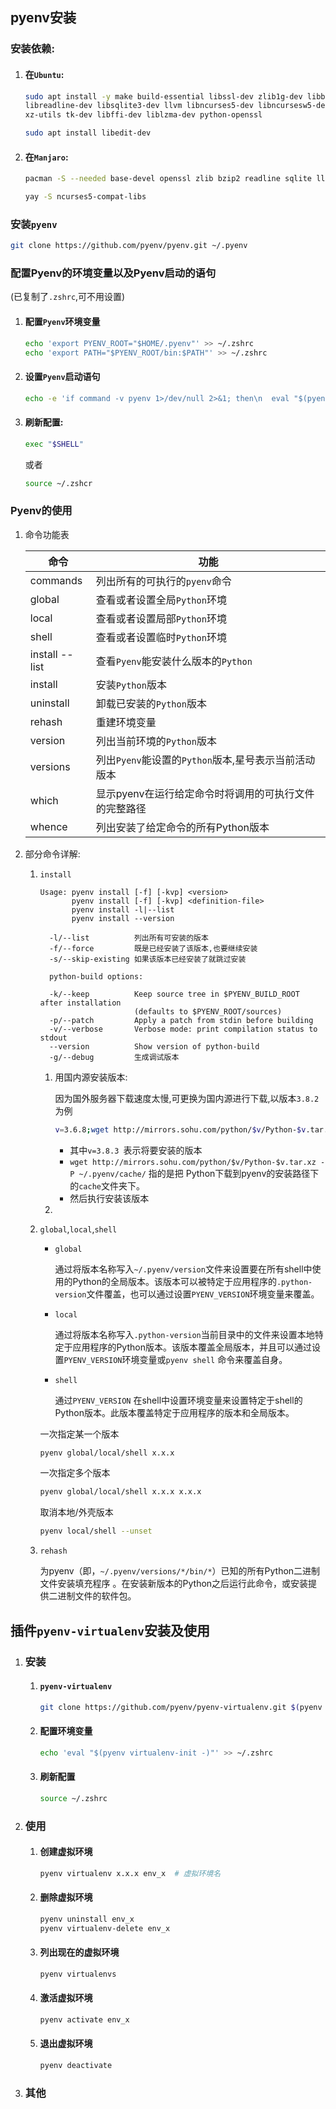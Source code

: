 ## pyenv安装

### 安装依赖:

1. #### 在`Ubuntu`:

   ```bash
   sudo apt install -y make build-essential libssl-dev zlib1g-dev libbz2-dev \
   libreadline-dev libsqlite3-dev llvm libncurses5-dev libncursesw5-dev \
   xz-utils tk-dev libffi-dev liblzma-dev python-openssl
   
   sudo apt install libedit-dev
   ```

2. #### 在`Manjaro`:

   ```bash
   pacman -S --needed base-devel openssl zlib bzip2 readline sqlite llvm ncurses xz tk libffi python-pyopenssl 
   
   yay -S ncurses5-compat-libs
   ```
   


### 安装`pyenv`

```bash
git clone https://github.com/pyenv/pyenv.git ~/.pyenv
```

### 配置Pyenv的环境变量以及Pyenv启动的语句

(已复制了`.zshrc`,可不用设置)

1. #### 配置`Pyenv`环境变量

   ```bash
   echo 'export PYENV_ROOT="$HOME/.pyenv"' >> ~/.zshrc
   echo 'export PATH="$PYENV_ROOT/bin:$PATH"' >> ~/.zshrc
   ```

   

2. #### 设置`Pyenv`启动语句

   ```bash
   echo -e 'if command -v pyenv 1>/dev/null 2>&1; then\n  eval "$(pyenv init -)"\nfi' >> ~/.zshrc
   ```

   

3. #### 刷新配置:

   ```bash
   exec "$SHELL"
   ```

   或者

   ```bash
   source ~/.zshcr
   ```


### Pyenv的使用

1. 命令功能表

   | 命令           | 功能                                                  |
   | -------------- | ----------------------------------------------------- |
   | commands       | 列出所有的可执行的`pyenv`命令                         |
   | global         | 查看或者设置全局`Python`环境                          |
   | local          | 查看或者设置局部`Python`环境                          |
   | shell          | 查看或者设置临时`Python`环境                          |
   | install --list | 查看`Pyenv`能安装什么版本的`Python`                   |
   | install        | 安装`Python`版本                                      |
   | uninstall      | 卸载已安装的`Python`版本                              |
   | rehash         | 重建环境变量                                          |
   | version        | 列出当前环境的`Python`版本                            |
   | versions       | 列出`Pyenv`能设置的`Python`版本,星号表示当前活动版本  |
   | which          | 显示pyenv在运行给定命令时将调用的可执行文件的完整路径 |
   | whence         | 列出安装了给定命令的所有Python版本                    |
   
2. 部分命令详解:

   1. `install`

      ```
      Usage: pyenv install [-f] [-kvp] <version>
             pyenv install [-f] [-kvp] <definition-file>
             pyenv install -l|--list
             pyenv install --version
      
        -l/--list          列出所有可安装的版本
        -f/--force         既是已经安装了该版本,也要继续安装
        -s/--skip-existing 如果该版本已经安装了就跳过安装
      
        python-build options:
      
        -k/--keep          Keep source tree in $PYENV_BUILD_ROOT after installation
                           (defaults to $PYENV_ROOT/sources)
        -p/--patch         Apply a patch from stdin before building
        -v/--verbose       Verbose mode: print compilation status to stdout
        --version          Show version of python-build
        -g/--debug         生成调试版本
      ```

      1. 用国内源安装版本:

         因为国外服务器下载速度太慢,可更换为国内源进行下载,以版本`3.8.2`为例

         ```bash
         v=3.6.8;wget http://mirrors.sohu.com/python/$v/Python-$v.tar.xz -P ~/.pyenv/cache/;pyenv install $v
         ```

         + 其中`v=3.8.3 `表示将要安装的版本
         + `wget http://mirrors.sohu.com/python/$v/Python-$v.tar.xz -P ~/.pyenv/cache/` 指的是把 Python下载到pyenv的安装路径下的`cache`文件夹下。
         + 然后执行安装该版本

      2. 

      

   2. `global`,`local`,`shell` 

      + `global`

        通过将版本名称写入`~/.pyenv/version`文件来设置要在所有shell中使用的Python的全局版本。该版本可以被特定于应用程序的`.python-version`文件覆盖，也可以通过设置`PYENV_VERSION`环境变量来覆盖。

      + `local`

        通过将版本名称写入`.python-version`当前目录中的文件来设置本地特定于应用程序的Python版本。该版本覆盖全局版本，并且可以通过设置`PYENV_VERSION`环境变量或`pyenv shell` 命令来覆盖自身。

      + `shell`

        通过`PYENV_VERSION` 在shell中设置环境变量来设置特定于shell的Python版本。此版本覆盖特定于应用程序的版本和全局版本。

      一次指定某一个版本

      ```bash
      pyenv global/local/shell x.x.x
      ```

      一次指定多个版本

      ```bash
      pyenv global/local/shell x.x.x x.x.x
      ```

      取消本地/外壳版本

      ```bash
      pyenv local/shell --unset
      ```

      

   3. `rehash`

      为pyenv（即，`~/.pyenv/versions/*/bin/*`）已知的所有Python二进制文件安装填充程序 。在安装新版本的Python之后运行此命令，或安装提供二进制文件的软件包。

      

## 插件`pyenv-virtualenv`安装及使用

1. ### 安装

   1. #### `pyenv-virtualenv`

      ```bash
      git clone https://github.com/pyenv/pyenv-virtualenv.git $(pyenv root)/plugins/pyenv-virtualenv
      ```

      

   2. #### 配置环境变量

      ```bash
      echo 'eval "$(pyenv virtualenv-init -)"' >> ~/.zshrc
      ```

      

   3. #### 刷新配置

      ```bash
      source ~/.zshrc
      ```

      

2. ### 使用

   1. #### 创建虚拟环境

      ```bash
      pyenv virtualenv x.x.x env_x  # 虚拟环境名
      ```

      

   2. #### 删除虚拟环境

      ```bash
      pyenv uninstall env_x  
      pyenv virtualenv-delete env_x
      ```

      

   3. #### 列出现在的虚拟环境

      ```bash
      pyenv virtualenvs
      ```

      

   4. #### 激活虚拟环境

      ```bash
      pyenv activate env_x
      ```

      

   5. #### 退出虚拟环境

      ```bash
      pyenv deactivate
      ```

      

3. ### 其他





